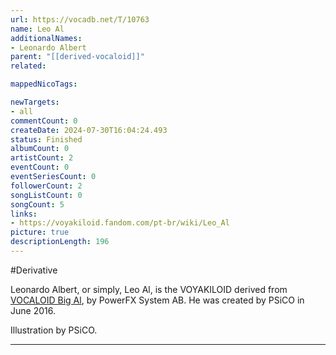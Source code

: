 ```yaml
---
url: https://vocadb.net/T/10763
name: Leo Al
additionalNames: 
- Leonardo Albert
parent: "[[derived-vocaloid]]"
related:

mappedNicoTags:

newTargets:
- all
commentCount: 0
createDate: 2024-07-30T16:04:24.493
status: Finished
albumCount: 0
artistCount: 2
eventCount: 0
eventSeriesCount: 0
followerCount: 2
songListCount: 0
songCount: 5
links: 
- https://voyakiloid.fandom.com/pt-br/wiki/Leo_Al
picture: true
descriptionLength: 196
---
```


#Derivative

Leonardo Albert, or simply, Leo Al, is the VOYAKILOID derived from [VOCALOID Big Al](https://vocadb.net/Ar/277), by PowerFX System AB. He was created by PSiCO in June 2016.

Illustration by PSiCO.

---

